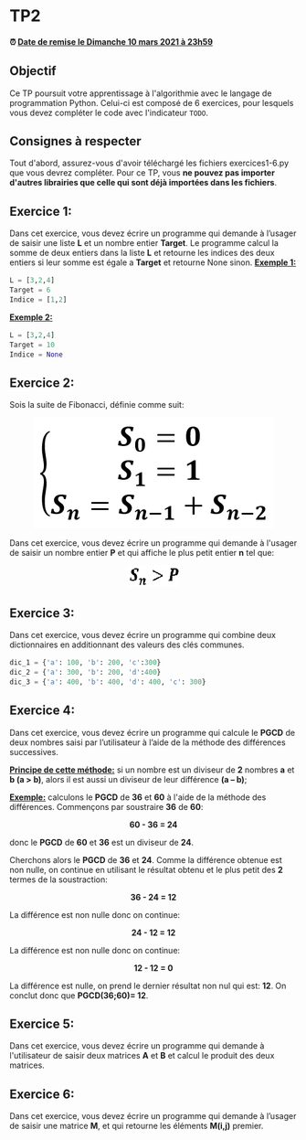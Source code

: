 # TP2

<!--- Changer la date de remise en modifiant le URL--->
#### :alarm_clock: [Date de remise le Dimanche 10 mars 2021 à 23h59](https://www.timeanddate.com/countdown/generic?iso=20210310T2359&p0=165&font=cursive)

## Objectif

Ce TP poursuit votre apprentissage à l'algorithmie avec le langage de programmation Python. Celui-ci est composé de 6 exercices, pour lesquels vous devez compléter le code avec l'indicateur `TODO`.

## Consignes à respecter

Tout d'abord, assurez-vous d'avoir téléchargé les fichiers exercices1-6.py que vous devrez compléter.
Pour ce TP, vous **ne pouvez pas importer d'autres librairies que celle qui sont déjà importées dans les fichiers**.


## Exercice 1:

Dans cet exercice, vous devez écrire un programme qui demande à l’usager de saisir une liste **L** et un nombre entier **Target**. Le programme calcul la somme de deux entiers dans la liste **L** et retourne les indices des deux entiers si leur somme est égale a **Target** et retourne None sinon.
**<ins>Exemple 1:</ins>**
```python
L = [3,2,4]
Target = 6
Indice = [1,2] 
```
**<ins>Exemple 2:</ins>**
```python
L = [3,2,4]
Target = 10
Indice = None 
```

## Exercice 2:

Sois la suite de Fibonacci, définie comme suit:

<p align="center">
     <img src="img/Fino_1.png?raw=true"/>
</p>


Dans cet exercice, vous devez écrire un programme qui demande à l'usager de saisir un nombre entier **P** et qui affiche le plus petit entier **n** tel que:

<p align="center">
     <img src="img/Fino_2.png?raw=true"/>
</p>
 
## Exercice 3:

Dans cet exercice, vous devez écrire un programme qui combine deux dictionnaires en additionnant des valeurs des clés communes.
```python
dic_1 = {'a': 100, 'b': 200, 'c':300}
dic_2 = {'a': 300, 'b': 200, 'd':400}
dic_3 = {'a': 400, 'b': 400, 'd': 400, 'c': 300}
```
## Exercice 4:

Dans cet exercice, vous devez écrire un programme qui calcule le **PGCD** de deux nombres saisi par l’utilisateur à l’aide de la méthode des différences successives.

**<ins>Principe de cette méthode:</ins>** si un nombre est un diviseur de **2** nombres **a** et **b (a > b)**, alors il est aussi un diviseur de leur différence **(a – b)**;

**<ins>Exemple:</ins>** calculons le **PGCD** de **36** et **60** à l'aide de la méthode des différences. Commençons par soustraire **36** de **60**:

**<div align="center"> 60 - 36 = 24</div>**

donc le **PGCD** de **60** et **36** est un diviseur de **24**.

Cherchons alors le **PGCD** de **36** et **24**. Comme la différence obtenue est non nulle, on continue en utilisant le résultat obtenu et le plus petit des **2** termes de la soustraction:

**<div align="center"> 36 - 24 = 12</div>**

La différence est non nulle donc on continue:

**<div align="center"> 24 - 12 = 12</div>**

La différence est non nulle donc on continue:

**<div align="center"> 12 - 12 = 0</div>**

La différence est nulle, on prend le dernier résultat non nul qui est: **12**. On conclut donc que **PGCD(36;60)= 12**.

## Exercice 5:

Dans cet exercice, vous devez écrire un programme qui demande à l'utilisateur de saisir deux matrices **A** et **B** et calcul le produit des deux matrices. 

## Exercice 6:

Dans cet exercice, vous devez écrire un programme qui demande à l’usager de saisir une matrice **M**, et qui retourne les éléments **M(i,j)** premier.
